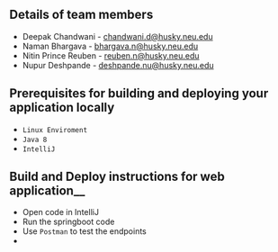 ## Details of team members

* Deepak Chandwani - chandwani.d@husky.neu.edu
* Naman Bhargava - bhargava.n@husky.neu.edu
* Nitin Prince Reuben - reuben.n@husky.neu.edu
* Nupur Deshpande - deshpande.nu@husky.neu.edu

## Prerequisites for building and deploying your application locally

* `Linux Enviroment`
* `Java 8`
* `IntelliJ`

## Build and Deploy instructions for web application__

* Open code in IntelliJ
* Run the springboot code
* Use `Postman` to test the endpoints
*
